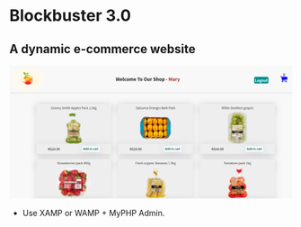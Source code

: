 # Blockbuster 3.0

## A dynamic  e-commerce website

![render](./client/src/assets/images/rendering-img.png)


- Use XAMP or WAMP + MyPHP Admin.
